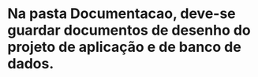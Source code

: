 # Na pasta Documentacao, deve-se guardar documentos de desenho do projeto de aplicação e de banco de dados.
